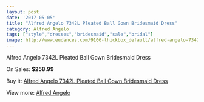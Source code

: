 ```yaml
---
layout: post
date: '2017-05-05'
title: "Alfred Angelo 7342L Pleated Ball Gown Bridesmaid Dress"
category: Alfred Angelo
tags: ["style","dresses","bridesmaid","sale","bridal"]
image: http://www.eudances.com/9106-thickbox_default/alfred-angelo-7342l-pleated-ball-gown-bridesmaid-dress.jpg
---
```

Alfred Angelo 7342L Pleated Ball Gown Bridesmaid Dress

On Sales: **$258.99**
<a href="https://www.eudances.com/en/alfred-angelo/3062-alfred-angelo-7342l-pleated-ball-gown-bridesmaid-dress.html"><amp-img layout="responsive" width="600" height="600" src="//www.eudances.com/9106-thickbox_default/alfred-angelo-7342l-pleated-ball-gown-bridesmaid-dress.jpg" alt="Alfred Angelo 7342L Pleated Ball Gown Bridesmaid Dress 0" /></a>
<a href="https://www.eudances.com/en/alfred-angelo/3062-alfred-angelo-7342l-pleated-ball-gown-bridesmaid-dress.html"><amp-img layout="responsive" width="600" height="600" src="//www.eudances.com/9109-thickbox_default/alfred-angelo-7342l-pleated-ball-gown-bridesmaid-dress.jpg" alt="Alfred Angelo 7342L Pleated Ball Gown Bridesmaid Dress 1" /></a>
<a href="https://www.eudances.com/en/alfred-angelo/3062-alfred-angelo-7342l-pleated-ball-gown-bridesmaid-dress.html"><amp-img layout="responsive" width="600" height="600" src="//www.eudances.com/9108-thickbox_default/alfred-angelo-7342l-pleated-ball-gown-bridesmaid-dress.jpg" alt="Alfred Angelo 7342L Pleated Ball Gown Bridesmaid Dress 2" /></a>
<a href="https://www.eudances.com/en/alfred-angelo/3062-alfred-angelo-7342l-pleated-ball-gown-bridesmaid-dress.html"><amp-img layout="responsive" width="600" height="600" src="//www.eudances.com/9107-thickbox_default/alfred-angelo-7342l-pleated-ball-gown-bridesmaid-dress.jpg" alt="Alfred Angelo 7342L Pleated Ball Gown Bridesmaid Dress 3" /></a>

Buy it: [Alfred Angelo 7342L Pleated Ball Gown Bridesmaid Dress](https://www.eudances.com/en/alfred-angelo/3062-alfred-angelo-7342l-pleated-ball-gown-bridesmaid-dress.html "Alfred Angelo 7342L Pleated Ball Gown Bridesmaid Dress")

View more: [Alfred Angelo](https://www.eudances.com/en/51-alfred-angelo "Alfred Angelo")